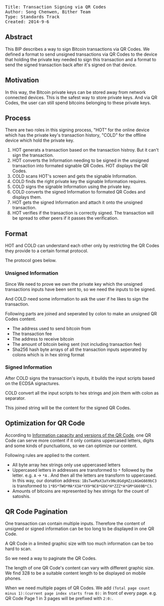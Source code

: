 <pre>
Title: Transaction Signing via QR Codes
Author: Song Chenwen, Bither Team
Type: Standards Track
Created: 2014-9-6
</pre>

## Abstract

This BIP describes a way to sign Bitcoin transactions via QR Codes. We defined a format to send unsigned transactions via QR Codes to the device that holding the private key needed to sign this transaction and a format to send the signed transaction back after it's signed on that device.

## Motivation

In this way, the Bitcoin private keys can be stored away from network connected devices. This is the safest way to store private keys. And via QR Codes, the user can still spend bitcoins belonging to these private keys.

## Process

There are two roles in this signing process, "HOT" for the online device which has the private key's transaction history, "COLD" for the offline device which hold the private key.

1. HOT generats a transaction based on the transaction histroy. But it can't sign the transaction.
2. HOT converts the Information needing to be signed in the unsigned transaction into formated signable QR Codes. HOT displays the QR Codes.
3. COLD scans HOT's screen and gets the signable Information.
4. COLD finds the right private key the signable Information requires.
5. COLD signs the signable Information using the private key.
6. COLD converts the signed Information to formated QR Codes and displays them.
7. HOT gets the signed Information and attach it onto the unsigned transaction.
8. HOT verifies if the transaction is correctly signed. The transaction will be spread to other peers if it passes the verification. 

## Format

HOT and COLD can understand each other only by restricting the QR Codes they provide to a certain format protocol.

The protocol goes below.

### Unsigned Information

Since We need to prove we own the private key which the unsigned transactions inputs have been sent to, so we need the inputs to be signed. 

And COLD need some information to ask the user if he likes to sign the transaction.

Following parts are joined and seperated by colon to make an unsigned QR Codes content.

* The address used to send bitcoin from
* The transaction fee
* The address to receive bitcoin
* The amount of bitcoin being sent (not including transaction fee)
* Sha256 hash byte arrays of all the transaction inputs seperated by colons which is in hex string format

### Signed Information

After COLD signs the transaction's inputs, it builds the input scripts based on the ECDSA signactures.

COLD convert all the input scripts to hex strings and join them with colon as separator.

This joined string will be the content for the signed QR Codes.

## Optimization for QR Code

According to [Information capacity and versions of the QR Code], one QR Code can serve more content if it only contains uppercased letters, digits and some kinds of punctuations, so we can optimize our content.

Following rules are applied to the content.

* All byte array hex strings only use uppercased letters
* Uppercased letters in addresses are transformed to `*` followed by the letter. e.g. `A` -> `*A` . And then all the letters are transform to uppercased. In this way, our donation address: `1BsTwoMaX3aYx9Nc8GdgHZzzAGmG669bC3`  is transformed to  `1*BS*TWO*MA*X3A*YX9*NC8*GDG*H*ZZZ*A*GM*G669B*C3`.
* Amounts of bitcoins are represented by hex strings for the count of satoshis.


## QR Code Pagination

One transaction can contain multiple inputs. Therefore the content of unsigned or signed information can be too long to be displayed in one QR Code. 

A QR Code in a limited graphic size with too much information can be too hard to scan.

So we need a way to paginate the QR Codes.

The length of one QR Code's content can vary with different graphic size. We find 328 to be a suitable content length to be displayed on mobile phones.

When we need multiple pages of QR Codes. We add `(Total page count minus 1):(current page index starts from 0):` in front of every page. e.g. QR Code Page 1 in 3 pages will be prefixed with `2:0:`.


[Information capacity and versions of the QR Code]: (http://www.qrcode.com/en/about/version.html)